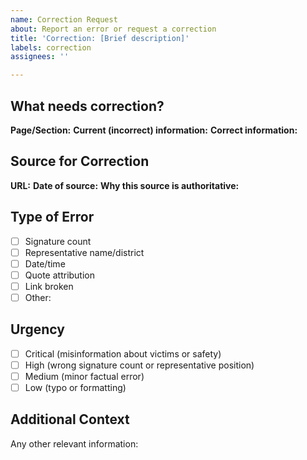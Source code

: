 ```yaml
---
name: Correction Request
about: Report an error or request a correction
title: 'Correction: [Brief description]'
labels: correction
assignees: ''

---
```


## What needs correction?
**Page/Section:** 
**Current (incorrect) information:** 
**Correct information:** 

## Source for Correction
**URL:** 
**Date of source:** 
**Why this source is authoritative:** 

## Type of Error
- [ ] Signature count
- [ ] Representative name/district
- [ ] Date/time
- [ ] Quote attribution
- [ ] Link broken
- [ ] Other: 

## Urgency
- [ ] Critical (misinformation about victims or safety)
- [ ] High (wrong signature count or representative position)
- [ ] Medium (minor factual error)
- [ ] Low (typo or formatting)

## Additional Context
Any other relevant information: